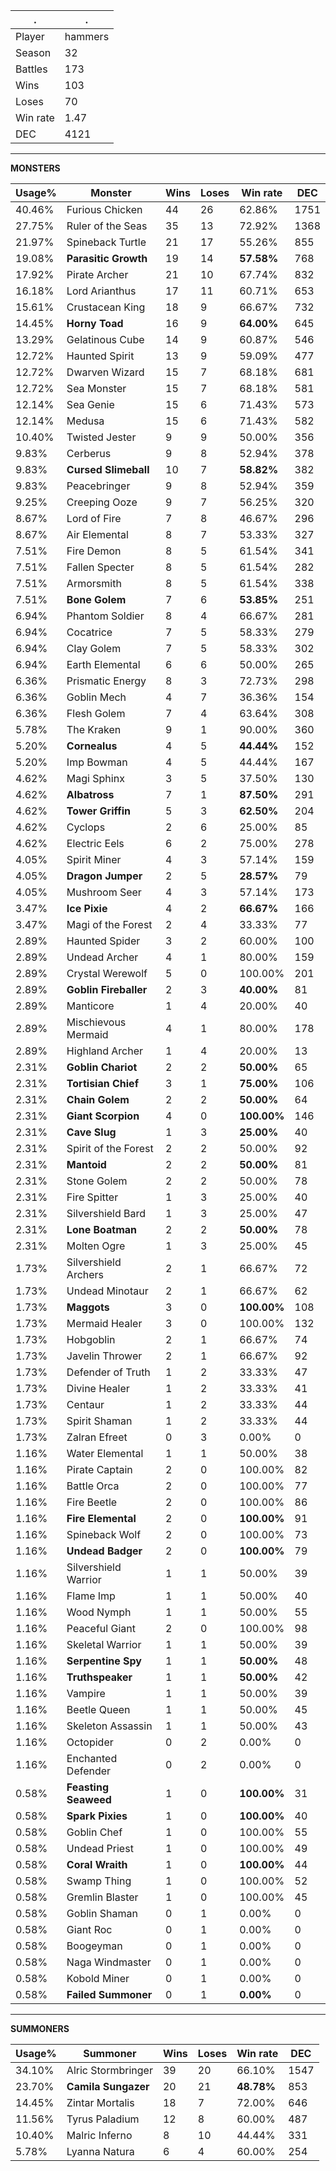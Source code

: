 .|.
|-|-
Player|hammers
Season|32
Battles|173
Wins|103
Loses|70
Win rate|1.47
DEC|4121

---
**MONSTERS**

Usage%|Monster|Wins|Loses|Win rate|DEC|
-|-|-|-|-|-|
40.46%|Furious Chicken|44|26|62.86%|1751|
27.75%|Ruler of the Seas|35|13|72.92%|1368|
21.97%|Spineback Turtle|21|17|55.26%|855|
19.08%|**Parasitic Growth**|19|14|**57.58%**|768|
17.92%|Pirate Archer|21|10|67.74%|832|
16.18%|Lord Arianthus|17|11|60.71%|653|
15.61%|Crustacean King|18|9|66.67%|732|
14.45%|**Horny Toad**|16|9|**64.00%**|645|
13.29%|Gelatinous Cube|14|9|60.87%|546|
12.72%|Haunted Spirit|13|9|59.09%|477|
12.72%|Dwarven Wizard|15|7|68.18%|681|
12.72%|Sea Monster|15|7|68.18%|581|
12.14%|Sea Genie|15|6|71.43%|573|
12.14%|Medusa|15|6|71.43%|582|
10.40%|Twisted Jester|9|9|50.00%|356|
9.83%|Cerberus|9|8|52.94%|378|
9.83%|**Cursed Slimeball**|10|7|**58.82%**|382|
9.83%|Peacebringer|9|8|52.94%|359|
9.25%|Creeping Ooze|9|7|56.25%|320|
8.67%|Lord of Fire|7|8|46.67%|296|
8.67%|Air Elemental|8|7|53.33%|327|
7.51%|Fire Demon|8|5|61.54%|341|
7.51%|Fallen Specter|8|5|61.54%|282|
7.51%|Armorsmith|8|5|61.54%|338|
7.51%|**Bone Golem**|7|6|**53.85%**|251|
6.94%|Phantom Soldier|8|4|66.67%|281|
6.94%|Cocatrice|7|5|58.33%|279|
6.94%|Clay Golem|7|5|58.33%|302|
6.94%|Earth Elemental|6|6|50.00%|265|
6.36%|Prismatic Energy|8|3|72.73%|298|
6.36%|Goblin Mech|4|7|36.36%|154|
6.36%|Flesh Golem|7|4|63.64%|308|
5.78%|The Kraken|9|1|90.00%|360|
5.20%|**Cornealus**|4|5|**44.44%**|152|
5.20%|Imp Bowman|4|5|44.44%|167|
4.62%|Magi Sphinx|3|5|37.50%|130|
4.62%|**Albatross**|7|1|**87.50%**|291|
4.62%|**Tower Griffin**|5|3|**62.50%**|204|
4.62%|Cyclops|2|6|25.00%|85|
4.62%|Electric Eels|6|2|75.00%|278|
4.05%|Spirit Miner|4|3|57.14%|159|
4.05%|**Dragon Jumper**|2|5|**28.57%**|79|
4.05%|Mushroom Seer|4|3|57.14%|173|
3.47%|**Ice Pixie**|4|2|**66.67%**|166|
3.47%|Magi of the Forest|2|4|33.33%|77|
2.89%|Haunted Spider|3|2|60.00%|100|
2.89%|Undead Archer|4|1|80.00%|159|
2.89%|Crystal Werewolf|5|0|100.00%|201|
2.89%|**Goblin Fireballer**|2|3|**40.00%**|81|
2.89%|Manticore|1|4|20.00%|40|
2.89%|Mischievous Mermaid|4|1|80.00%|178|
2.89%|Highland Archer|1|4|20.00%|13|
2.31%|**Goblin Chariot**|2|2|**50.00%**|65|
2.31%|**Tortisian Chief**|3|1|**75.00%**|106|
2.31%|**Chain Golem**|2|2|**50.00%**|64|
2.31%|**Giant Scorpion**|4|0|**100.00%**|146|
2.31%|**Cave Slug**|1|3|**25.00%**|40|
2.31%|Spirit of the Forest|2|2|50.00%|92|
2.31%|**Mantoid**|2|2|**50.00%**|81|
2.31%|Stone Golem|2|2|50.00%|78|
2.31%|Fire Spitter|1|3|25.00%|40|
2.31%|Silvershield Bard|1|3|25.00%|47|
2.31%|**Lone Boatman**|2|2|**50.00%**|78|
2.31%|Molten Ogre|1|3|25.00%|45|
1.73%|Silvershield Archers|2|1|66.67%|72|
1.73%|Undead Minotaur|2|1|66.67%|62|
1.73%|**Maggots**|3|0|**100.00%**|108|
1.73%|Mermaid Healer|3|0|100.00%|132|
1.73%|Hobgoblin|2|1|66.67%|74|
1.73%|Javelin Thrower|2|1|66.67%|92|
1.73%|Defender of Truth|1|2|33.33%|47|
1.73%|Divine Healer|1|2|33.33%|41|
1.73%|Centaur|1|2|33.33%|44|
1.73%|Spirit Shaman|1|2|33.33%|44|
1.73%|Zalran Efreet|0|3|0.00%|0|
1.16%|Water Elemental|1|1|50.00%|38|
1.16%|Pirate Captain|2|0|100.00%|82|
1.16%|Battle Orca|2|0|100.00%|77|
1.16%|Fire Beetle|2|0|100.00%|86|
1.16%|**Fire Elemental**|2|0|**100.00%**|91|
1.16%|Spineback Wolf|2|0|100.00%|73|
1.16%|**Undead Badger**|2|0|**100.00%**|79|
1.16%|Silvershield Warrior|1|1|50.00%|39|
1.16%|Flame Imp|1|1|50.00%|40|
1.16%|Wood Nymph|1|1|50.00%|55|
1.16%|Peaceful Giant|2|0|100.00%|98|
1.16%|Skeletal Warrior|1|1|50.00%|39|
1.16%|**Serpentine Spy**|1|1|**50.00%**|48|
1.16%|**Truthspeaker**|1|1|**50.00%**|42|
1.16%|Vampire|1|1|50.00%|39|
1.16%|Beetle Queen|1|1|50.00%|45|
1.16%|Skeleton Assassin|1|1|50.00%|43|
1.16%|Octopider|0|2|0.00%|0|
1.16%|Enchanted Defender|0|2|0.00%|0|
0.58%|**Feasting Seaweed**|1|0|**100.00%**|31|
0.58%|**Spark Pixies**|1|0|**100.00%**|40|
0.58%|Goblin Chef|1|0|100.00%|55|
0.58%|Undead Priest|1|0|100.00%|49|
0.58%|**Coral Wraith**|1|0|**100.00%**|44|
0.58%|Swamp Thing|1|0|100.00%|52|
0.58%|Gremlin Blaster|1|0|100.00%|45|
0.58%|Goblin Shaman|0|1|0.00%|0|
0.58%|Giant Roc|0|1|0.00%|0|
0.58%|Boogeyman|0|1|0.00%|0|
0.58%|Naga Windmaster|0|1|0.00%|0|
0.58%|Kobold Miner|0|1|0.00%|0|
0.58%|**Failed Summoner**|0|1|**0.00%**|0|

---
**SUMMONERS**

Usage%|Summoner|Wins|Loses|Win rate|DEC|
-|-|-|-|-|-|
34.10%|Alric Stormbringer|39|20|66.10%|1547|
23.70%|**Camila Sungazer**|20|21|**48.78%**|853|
14.45%|Zintar Mortalis|18|7|72.00%|646|
11.56%|Tyrus Paladium|12|8|60.00%|487|
10.40%|Malric Inferno|8|10|44.44%|331|
5.78%|Lyanna Natura|6|4|60.00%|254|
